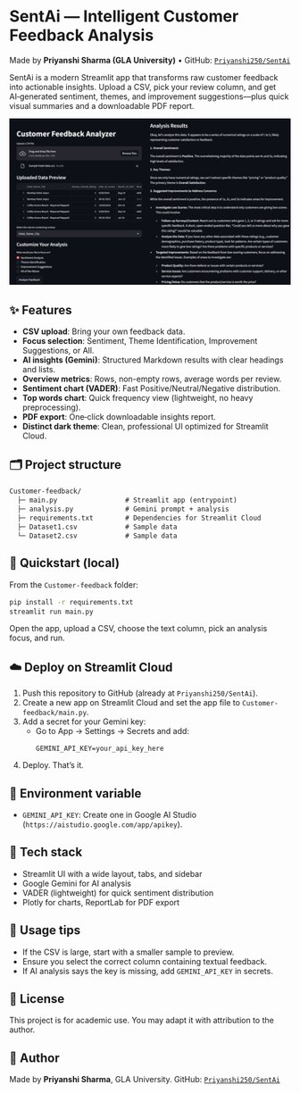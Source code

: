 # SentAi — Intelligent Customer Feedback Analysis

Made by **Priyanshi Sharma (GLA University)**  •  GitHub: [`Priyanshi250/SentAi`](https://github.com/Priyanshi250/SentAi)

SentAi is a modern Streamlit app that transforms raw customer feedback into actionable insights. Upload a CSV, pick your review column, and get AI‑generated sentiment, themes, and improvement suggestions—plus quick visual summaries and a downloadable PDF report.

![App Screenshot](./Screenshot_app.jpg)

## ✨ Features
- **CSV upload**: Bring your own feedback data.
- **Focus selection**: Sentiment, Theme Identification, Improvement Suggestions, or All.
- **AI insights (Gemini)**: Structured Markdown results with clear headings and lists.
- **Overview metrics**: Rows, non-empty rows, average words per review.
- **Sentiment chart (VADER)**: Fast Positive/Neutral/Negative distribution.
- **Top words chart**: Quick frequency view (lightweight, no heavy preprocessing).
- **PDF export**: One‑click downloadable insights report.
- **Distinct dark theme**: Clean, professional UI optimized for Streamlit Cloud.

## 🗂️ Project structure
```
Customer-feedback/
  ├─ main.py                 # Streamlit app (entrypoint)
  ├─ analysis.py             # Gemini prompt + analysis
  ├─ requirements.txt        # Dependencies for Streamlit Cloud
  ├─ Dataset1.csv            # Sample data
  └─ Dataset2.csv            # Sample data
```

## 🚀 Quickstart (local)
From the `Customer-feedback` folder:
```bash
pip install -r requirements.txt
streamlit run main.py
```

Open the app, upload a CSV, choose the text column, pick an analysis focus, and run.

## ☁️ Deploy on Streamlit Cloud
1. Push this repository to GitHub (already at `Priyanshi250/SentAi`).
2. Create a new app on Streamlit Cloud and set the app file to `Customer-feedback/main.py`.
3. Add a secret for your Gemini key:
   - Go to App → Settings → Secrets and add:
     ```
     GEMINI_API_KEY=your_api_key_here
     ```
4. Deploy. That’s it.

## 🔐 Environment variable
- `GEMINI_API_KEY`: Create one in Google AI Studio (`https://aistudio.google.com/app/apikey`).

## 🧰 Tech stack
- Streamlit UI with a wide layout, tabs, and sidebar
- Google Gemini for AI analysis
- VADER (lightweight) for quick sentiment distribution
- Plotly for charts, ReportLab for PDF export

## 🧪 Usage tips
- If the CSV is large, start with a smaller sample to preview.
- Ensure you select the correct column containing textual feedback.
- If AI analysis says the key is missing, add `GEMINI_API_KEY` in secrets.

## 📄 License
This project is for academic use. You may adapt it with attribution to the author.

## 👤 Author
Made by **Priyanshi Sharma**, GLA University.
GitHub: [`Priyanshi250/SentAi`](https://github.com/Priyanshi250/SentAi)
